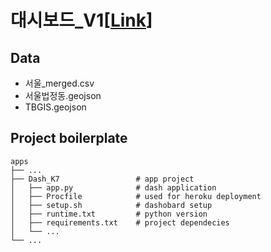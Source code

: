 # 대시보드_V1[[Link](https://k7-dashboard.herokuapp.com/)]
## Data
- 서울_merged.csv
- 서울법정동.geojson
- TBGIS.geojson

## Project boilerplate

    apps
    ├── ...
    ├── Dash_K7                 # app project
    │   ├── app.py              # dash application
    │   ├── Procfile            # used for heroku deployment 
    │   ├── setup.sh            # dashobard setup
    │   ├── runtime.txt         # python version
    │   ├── requirements.txt    # project dependecies
    │   └── ...                 
    └── ...
